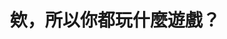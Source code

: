 ---
layout: post
title: "欸，所以你都玩什麼遊戲？"
tags:
  - "資訊系統"
  - "網路"
  - "法規"
id: 105
thumbnail: "images/post/105/17VfynsB9gnU3qcWO23vbW5nLLZRQNkNW.png"
description: "開放政府第105次協作會議「台灣線上遊戲轉蛋法推動」連署案"
color: "red"
publish: "true"
departments:
  - "經濟部"
cover:
  link: "https://youtu.be/p0h5a7V1IqA"
introduction:
  content: "根據市場調查公司 Newzoo 2017 年的調查，國人於該年度在網路連線遊戲的消費已經突破 10 億美元，是該年度世界排名第十五名的網路連線遊戲消費大國，但網路使用人口卻是該排名前 20 名中最少的，可見國人對於網路遊戲消費之驚人。2017 年網友 YAMI 在公共政策網路參與平台提議「線上遊戲相關法規建置」催生「網路連線遊戲服務定型化契約應記載及不得記載事項」。隨著遊戲發展經營模式的演變，現今主流的網路遊戲經營模式以免費遊玩搭配商城機制為大宗，在逐漸成為主流市場的在手機遊戲更是如此，經濟部也在 107 年修正時加入應載明機會中獎商品活動等相關警語；但在遊戲模式多樣化且快速發展的現在，玩家們在樂於課金享受、支持遊戲的同時，也同時希望能夠在課金時能夠預期大約需要花費多少金錢便能夠從虛擬轉蛋獲得虛擬寶物。這一次的討論，遊戲廠商與玩家對於標示機率一是多數都採支持立場，因此最終聚焦在討論如何針對虛擬轉蛋的商品資訊標示，試著找出遊戲廠商與玩家雙贏的方式。"
  image: "images/post/105/17VfynsB9gnU3qcWO23vbW5nLLZRQNkNW.png"
join:
  type: "提"
  image: "images/post/105/1LgkJiSSR4r2gUXL4geHdwE1-RsqNxVor.png"
embed:
  - type: "mind_map"
    links:
      - "https://miro.com/app/live-embed/o9J_lxvdxws=/?moveToViewport=6197,1441,13926,7079"
  - type: "proposer_slide"
    links:
      - "https://issuu.com/pdis.tw/docs/1005_"
  - type: "ministry_slide"
    links:
      - "https://issuu.com/pdis.tw/docs/1005_5b376501598318"
  - type: "host_slide"
    links:
      - "https://issuu.com/pdis.tw/docs/105_-_"
  - type: "transcript"
    links:
      - "https://sayit.pdis.nat.gov.tw/2021-10-05-%E9%96%8B%E6%94%BE%E6%94%BF%E5%BA%9C%E7%AC%AC-105-%E6%AC%A1%E5%8D%94%E4%BD%9C%E6%9C%83%E8%AD%B0"
---
